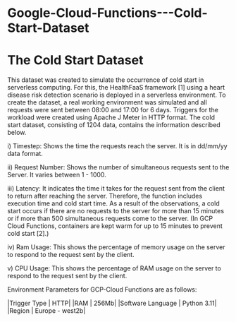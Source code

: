 # Google-Cloud-Functions---Cold-Start-Dataset

# The Cold Start Dataset

This dataset was created to simulate the occurrence of cold start in serverless computing. For this, the HealthFaaS framework [1] using a heart disease risk detection scenario is deployed in a serverless environment. To create the dataset, a real working environment was simulated and all requests were sent between 08:00 and 17:00 for 6 days. Triggers for the workload were created using Apache J Meter in HTTP format. The cold start dataset, consisting of 1204 data, contains the information described below.

i) Timestep: Shows the time the requests reach the server. It is in dd/mm/yy data format.

ii) Request Number: Shows the number of simultaneous requests sent to the Server. It varies between 1 - 1000.

iii) Latency: It indicates the time it takes for the request sent from the client to return after reaching the server. Therefore, the function includes execution time and cold start time. As a result of the observations, a cold start occurs if there are no requests to the server for more than 15 minutes or if more than 500 simultaneous requests come to the server. (In GCP Cloud Functions, containers are kept warm for up to 15 minutes to prevent cold start [2].)

iv) Ram Usage: This shows the percentage of memory usage on the server to respond to the request sent by the client.

v) CPU Usage: This shows the percentage of RAM usage on the server to respond to the request sent by the client.


Environment Parameters for GCP-Cloud Functions are as follows:

|Trigger Type | HTTP|
|RAM |  256Mb|
|Software Language |  Python 3.11|
|Region |  Europe - west2b|
